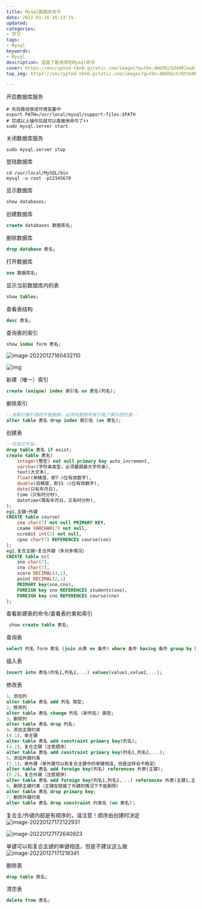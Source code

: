 ```yaml
---
title: MySql数据库命令
date: 2022-01-26 16:13:15
updated:
categories: 
- 学习
tags: 
- Mysql
keywords:
- Mysql
description: 涵盖了能用得到Mysql命令
cover: https://encrypted-tbn0.gstatic.com/images?q=tbn:ANd9GcSd40RJxu6f27D-WN-Y2l5khctyeGywaWZWB0Ma6vP9pSaaYMKFLgT_efTeLQUQsjS4x9I&usqp=CAU
top_img: https://encrypted-tbn0.gstatic.com/images?q=tbn:ANd9GcSrBtVoNNXsOC0nXSRP3HGLVgFaB0zBI0nOsPck1D1KfopBKLGz-vx2MCVfO4x2FLXe2g&usqp=CAU

---
```


开启数据库服务

```shell
# 先将路径放进环境变量中
export PATH=/usr/local/mysql/support-files:$PATH
# 完成以上操作后就可以直接用命令了⬇️⬇️
sudo mysql.server start
```

关闭数据库服务

```shell
sudo mysql.server stop
```

登陆数据库

```shell
cd /usr/local/MySQL/bin
mysql -u root -p12345678
```

显示数据库

```sql
show databases;
```

创建数据库

```sql
create databases 数据库名;
```

删除数据库

```sql
drop database 表名;
```

打开数据库

```sql
use 数据库名;
```

显示当前数据库内的表

```sql
show tables;
```

查看表结构

```sql
desc 表名;
```

查询表的索引

```sql
show index form 表名;
```

![image-20220127160432110](https://tva1.sinaimg.cn/large/e6c9d24egy1gznt0gfadxj21xe06sabx.jpg)

![img](https://img2020.cnblogs.com/blog/1436863/202005/1436863-20200507100522709-1803986961.png)

新建（唯一）索引

```sql
create (unique) index 索引名 on 表名(列名);
```

删除索引

```sql
--当索引被引用时不能删除，必须先删除所有引用了索引的约束--
alter table 表名 drop index 索引名 (on 表名);
```

创建表

```sql
--可加可不加--
drop table 表名 if exist;
create table 表名(
    integer(整型) not null primary key auto_increment,
    varchar(字符串类型，必须要跟最大字符串),
    text(大文本),
    float(单精度，即7-8位有效数字),
    double(双精度，即15-16位有效数字),
    date(只有年月日),
    time（只有时分秒),
    datetime(既有年月日，又有时分秒),
);
eg1.主键+外键
CREATE table course(
    cno char(7) not null PRIMARY KEY,
    cname VARCHAR(7) not null,
    ccredit int(2) not null,
    cpno char(7) REFERENCES course(con)
);
eg2.复合主键+复合外键（多对多情况）
CREATE table sc(
    sno char(7),
    cno char(7),
    score DECIMAL(4,1),
    point DECIMAL(2,1)
    PRIMARY key(sno,cno),
    FOREIGN key sno REFERENCES students(sno),
    FOREIGN key cno REFERENCES course(cno)
);
```

查看新建表的命令/查看表约束和索引

```sql
 show create table 表名;
```

查询表

```sql
select 列名 form 表名 (join 从表 on 条件) where 条件 having 条件 group by 列名 order by 列名 (asc) limit 数量;
```

插入表

```sql
insert into 表名(列名1,列名2,...) values(value1,value2,...);
```

修改表

```sql
1、添加列
alter table 表名 add 列名 类型;
2、修改列
alter table 表名 change 列名 (新列名) 类型;
3、删除列
alter table 表名 drop 列名;
4、添加主键约束
(4.1)、单主键
alter table 表名 add constraint primary key(列名);
(4.2)、复合主键（注意顺序）
alter table 表名 add constraint primary key(列名1,列名2,...);
5、添加外键约束
(5.1)、单外键（单外键可以和复合主键中的单键相连，但是这样会不稳定）
alter table 表名 add foreign key(列名) references 外表(主键);
(5.2)、复合外键（注意顺序）
alter table 表名 add foreign key(列名1,列名2,...) references 外表(主键1,主键2,...);
6、删除主键约束（主键在链接了外键的情况下不能删除）
alter table 表名 drop primary key;
7、删除外键约束
alter table 表名 drop constraint 约束名 (on 表名)；
```

复合主/外键内部是有顺序的，请注意！顺序由创建时决定![image-20220127172122931](https://tva1.sinaimg.cn/large/e6c9d24egy1gznt0ihzehj2142070dgb.jpg)

![image-20220127172640923](https://tva1.sinaimg.cn/large/e6c9d24egy1gznt0f7tr3j212g05ujs8.jpg)

单键可以和复合主键的单键相连，但是不建议这么做![image-20220127171218341](https://tva1.sinaimg.cn/large/e6c9d24egy1gznt15c5g2j213i05udgn.jpg)

删除表

```sql
drop table 表名;
```

清空表

```sql
delete from 表名;
```
